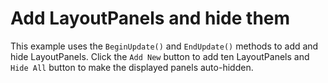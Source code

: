 # Add LayoutPanels and hide them
This example uses the `BeginUpdate()` and `EndUpdate()` methods to add and hide LayoutPanels. Click the `Add New` button to add ten LayoutPanels and `Hide All` button to make the displayed panels auto-hidden.
